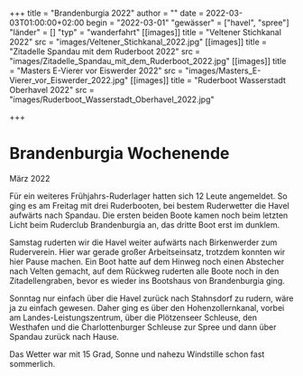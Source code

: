 +++
title = "Brandenburgia 2022"
author = ""
date = 2022-03-03T01:00:00+02:00
begin = "2022-03-01"
"gewässer" = ["havel", "spree"]
"länder" = []
"typ" = "wanderfahrt"
[[images]]
title = "Veltener Stichkanal 2022"
src = "images/Veltener_Stichkanal_2022.jpg"
[[images]]
title = "Zitadelle Spandau mit dem Ruderboot 2022"
src = "images/Zitadelle_Spandau_mit_dem_Ruderboot_2022.jpg"
[[images]]
title = "Masters E-Vierer vor Eiswerder 2022"
src = "images/Masters_E-Vierer_vor_Eiswerder_2022.jpg"
[[images]]
title = "Ruderboot Wasserstadt Oberhavel 2022"
src = "images/Ruderboot_Wasserstadt_Oberhavel_2022.jpg"

+++

# Brandenburgia Wochenende


März 2022

Für ein weiteres Frühjahrs-Ruderlager hatten sich 12 Leute angemeldet. So ging es am Freitag mit drei Ruderbooten, bei bestem Ruderwetter die Havel aufwärts nach Spandau. Die ersten beiden Boote kamen noch beim letzten Licht beim Ruderclub Brandenburgia an, das dritte Boot erst im dunklem.

Samstag ruderten wir die Havel weiter aufwärts nach Birkenwerder zum Ruderverein. Hier war gerade großer Arbeitseinsatz, trotzdem konnten wir hier Pause machen. Ein Boot hatte auf dem Hinweg noch einen Abstecher nach Velten gemacht, auf dem Rückweg ruderten alle Boote noch in den Zitadellengraben, bevor es wieder ins Bootshaus von Brandenburgia ging.

Sonntag nur einfach über die Havel zurück nach Stahnsdorf zu rudern, wäre ja zu einfach gewesen. Daher ging es über den Hohenzollernkanal, vorbei am Landes-Leistungszentrum, über die Plötzenseer Schleuse, den Westhafen und die Charlottenburger Schleuse zur Spree und dann über Spandau zurück nach Hause.

Das Wetter war mit 15 Grad, Sonne und nahezu Windstille schon fast sommerlich.